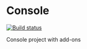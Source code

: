 # Console
[![Build status](https://ci.appveyor.com/api/projects/status/cqdbqf6s1yuk5mj9?svg=true)](https://ci.appveyor.com/project/IvMisticos/console)

Console project with add-ons

